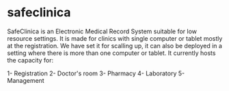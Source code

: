 # safeclinica
SafeClinica is an Electronic Medical Record System suitable for low resource settings.
It is made for clinics with single computer or tablet mostly at the registration. We have set it for scalling up, it can also be deployed in a setting where there is more than one computer or tablet. It currently hosts the capacity for:

1- Registration
2- Doctor's room
3- Pharmacy
4- Laboratory
5- Management
